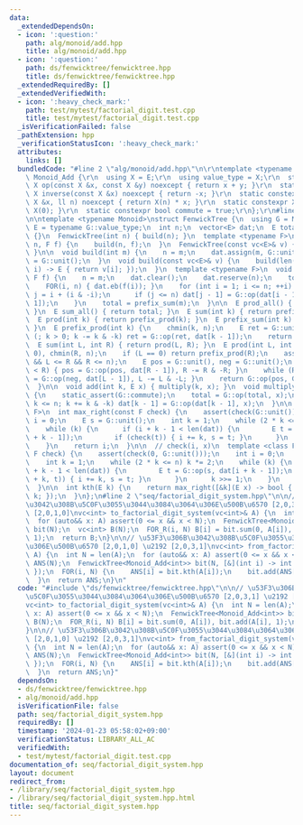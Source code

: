 ```yaml
---
data:
  _extendedDependsOn:
  - icon: ':question:'
    path: alg/monoid/add.hpp
    title: alg/monoid/add.hpp
  - icon: ':question:'
    path: ds/fenwicktree/fenwicktree.hpp
    title: ds/fenwicktree/fenwicktree.hpp
  _extendedRequiredBy: []
  _extendedVerifiedWith:
  - icon: ':heavy_check_mark:'
    path: test/mytest/factorial_digit.test.cpp
    title: test/mytest/factorial_digit.test.cpp
  _isVerificationFailed: false
  _pathExtension: hpp
  _verificationStatusIcon: ':heavy_check_mark:'
  attributes:
    links: []
  bundledCode: "#line 2 \"alg/monoid/add.hpp\"\n\r\ntemplate <typename E>\r\nstruct\
    \ Monoid_Add {\r\n  using X = E;\r\n  using value_type = X;\r\n  static constexpr\
    \ X op(const X &x, const X &y) noexcept { return x + y; }\r\n  static constexpr\
    \ X inverse(const X &x) noexcept { return -x; }\r\n  static constexpr X power(const\
    \ X &x, ll n) noexcept { return X(n) * x; }\r\n  static constexpr X unit() { return\
    \ X(0); }\r\n  static constexpr bool commute = true;\r\n};\r\n#line 3 \"ds/fenwicktree/fenwicktree.hpp\"\
    \n\ntemplate <typename Monoid>\nstruct FenwickTree {\n  using G = Monoid;\n  using\
    \ E = typename G::value_type;\n  int n;\n  vector<E> dat;\n  E total;\n\n  FenwickTree()\
    \ {}\n  FenwickTree(int n) { build(n); }\n  template <typename F>\n  FenwickTree(int\
    \ n, F f) {\n    build(n, f);\n  }\n  FenwickTree(const vc<E>& v) { build(v);\
    \ }\n\n  void build(int m) {\n    n = m;\n    dat.assign(m, G::unit());\n    total\
    \ = G::unit();\n  }\n  void build(const vc<E>& v) {\n    build(len(v), [&](int\
    \ i) -> E { return v[i]; });\n  }\n  template <typename F>\n  void build(int m,\
    \ F f) {\n    n = m;\n    dat.clear();\n    dat.reserve(n);\n    total = G::unit();\n\
    \    FOR(i, n) { dat.eb(f(i)); }\n    for (int i = 1; i <= n; ++i) {\n      int\
    \ j = i + (i & -i);\n      if (j <= n) dat[j - 1] = G::op(dat[i - 1], dat[j -\
    \ 1]);\n    }\n    total = prefix_sum(m);\n  }\n\n  E prod_all() { return total;\
    \ }\n  E sum_all() { return total; }\n  E sum(int k) { return prefix_sum(k); }\n\
    \  E prod(int k) { return prefix_prod(k); }\n  E prefix_sum(int k) { return prefix_prod(k);\
    \ }\n  E prefix_prod(int k) {\n    chmin(k, n);\n    E ret = G::unit();\n    for\
    \ (; k > 0; k -= k & -k) ret = G::op(ret, dat[k - 1]);\n    return ret;\n  }\n\
    \  E sum(int L, int R) { return prod(L, R); }\n  E prod(int L, int R) {\n    chmax(L,\
    \ 0), chmin(R, n);\n    if (L == 0) return prefix_prod(R);\n    assert(0 <= L\
    \ && L <= R && R <= n);\n    E pos = G::unit(), neg = G::unit();\n    while (L\
    \ < R) { pos = G::op(pos, dat[R - 1]), R -= R & -R; }\n    while (R < L) { neg\
    \ = G::op(neg, dat[L - 1]), L -= L & -L; }\n    return G::op(pos, G::inverse(neg));\n\
    \  }\n\n  void add(int k, E x) { multiply(k, x); }\n  void multiply(int k, E x)\
    \ {\n    static_assert(G::commute);\n    total = G::op(total, x);\n    for (++k;\
    \ k <= n; k += k & -k) dat[k - 1] = G::op(dat[k - 1], x);\n  }\n\n  template <class\
    \ F>\n  int max_right(const F check) {\n    assert(check(G::unit()));\n    int\
    \ i = 0;\n    E s = G::unit();\n    int k = 1;\n    while (2 * k <= n) k *= 2;\n\
    \    while (k) {\n      if (i + k - 1 < len(dat)) {\n        E t = G::op(s, dat[i\
    \ + k - 1]);\n        if (check(t)) { i += k, s = t; }\n      }\n      k >>= 1;\n\
    \    }\n    return i;\n  }\n\n  // check(i, x)\n  template <class F>\n  int max_right_with_index(const\
    \ F check) {\n    assert(check(0, G::unit()));\n    int i = 0;\n    E s = G::unit();\n\
    \    int k = 1;\n    while (2 * k <= n) k *= 2;\n    while (k) {\n      if (i\
    \ + k - 1 < len(dat)) {\n        E t = G::op(s, dat[i + k - 1]);\n        if (check(i\
    \ + k, t)) { i += k, s = t; }\n      }\n      k >>= 1;\n    }\n    return i;\n\
    \  }\n\n  int kth(E k) {\n    return max_right([&k](E x) -> bool { return x <=\
    \ k; });\n  }\n};\n#line 2 \"seq/factorial_digit_system.hpp\"\n\n// \u53F3\u306B\
    \u3042\u308B\u5C0F\u3055\u3044\u3084\u3064\u306E\u500B\u6570 [2,0,3,1] \u2192\
    \ [2,0,1,0]\nvc<int> to_factorial_digit_system(vc<int>& A) {\n  int N = len(A);\n\
    \  for (auto&& x: A) assert(0 <= x && x < N);\n  FenwickTree<Monoid_Add<int>>\
    \ bit(N);\n  vc<int> B(N);\n  FOR_R(i, N) B[i] = bit.sum(0, A[i]), bit.add(A[i],\
    \ 1);\n  return B;\n}\n\n// \u53F3\u306B\u3042\u308B\u5C0F\u3055\u3044\u3084\u3064\
    \u306E\u500B\u6570 [2,0,1,0] \u2192 [2,0,3,1]\nvc<int> from_factorial_digit_system(vc<int>&\
    \ A) {\n  int N = len(A);\n  for (auto&& x: A) assert(0 <= x && x < N);\n  vc<int>\
    \ ANS(N);\n  FenwickTree<Monoid_Add<int>> bit(N, [&](int i) -> int { return 1;\
    \ });\n  FOR(i, N) {\n    ANS[i] = bit.kth(A[i]);\n    bit.add(ANS[i], -1);\n\
    \  }\n  return ANS;\n}\n"
  code: "#include \"ds/fenwicktree/fenwicktree.hpp\"\n\n// \u53F3\u306B\u3042\u308B\
    \u5C0F\u3055\u3044\u3084\u3064\u306E\u500B\u6570 [2,0,3,1] \u2192 [2,0,1,0]\n\
    vc<int> to_factorial_digit_system(vc<int>& A) {\n  int N = len(A);\n  for (auto&&\
    \ x: A) assert(0 <= x && x < N);\n  FenwickTree<Monoid_Add<int>> bit(N);\n  vc<int>\
    \ B(N);\n  FOR_R(i, N) B[i] = bit.sum(0, A[i]), bit.add(A[i], 1);\n  return B;\n\
    }\n\n// \u53F3\u306B\u3042\u308B\u5C0F\u3055\u3044\u3084\u3064\u306E\u500B\u6570\
    \ [2,0,1,0] \u2192 [2,0,3,1]\nvc<int> from_factorial_digit_system(vc<int>& A)\
    \ {\n  int N = len(A);\n  for (auto&& x: A) assert(0 <= x && x < N);\n  vc<int>\
    \ ANS(N);\n  FenwickTree<Monoid_Add<int>> bit(N, [&](int i) -> int { return 1;\
    \ });\n  FOR(i, N) {\n    ANS[i] = bit.kth(A[i]);\n    bit.add(ANS[i], -1);\n\
    \  }\n  return ANS;\n}"
  dependsOn:
  - ds/fenwicktree/fenwicktree.hpp
  - alg/monoid/add.hpp
  isVerificationFile: false
  path: seq/factorial_digit_system.hpp
  requiredBy: []
  timestamp: '2024-01-23 05:58:02+09:00'
  verificationStatus: LIBRARY_ALL_AC
  verifiedWith:
  - test/mytest/factorial_digit.test.cpp
documentation_of: seq/factorial_digit_system.hpp
layout: document
redirect_from:
- /library/seq/factorial_digit_system.hpp
- /library/seq/factorial_digit_system.hpp.html
title: seq/factorial_digit_system.hpp
---
```

